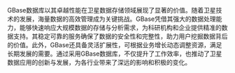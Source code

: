 GBase数据库以其卓越性能在卫星数据存储领域展现了显著的价值。随着卫星技术的发展，海量数据的高效管理成为关键挑战。GBase凭借其强大的数据处理能力，能够快速响应大规模数据的存储与分析需求，为科研机构和企业提供精准的数据支持。其稳定可靠的服务确保了数据的安全性和完整性，助力用户挖掘数据背后的价值。此外，GBase还具备灵活扩展性，可根据业务增长动态调整资源，满足长期发展的需要。通过采用GBase数据库，不仅提升了工作效率，也推动了卫星数据应用的创新与发展，为各行业带来了深远的影响和积极的变化。